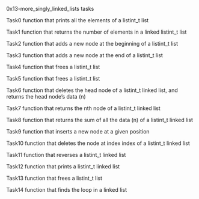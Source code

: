 0x13-more_singly_linked_lists tasks

Task0
function that prints all the elements of a listint_t list

Task1
function that returns the number of elements in a linked listint_t list

Task2
function that adds a new node at the beginning of a listint_t list

Task3
function that adds a new node at the end of a listint_t list

Task4
function that frees a listint_t list

Task5
function that frees a listint_t list

Task6
function that deletes the head node of a listint_t linked list,
and returns the head node’s data (n)

Task7
function that returns the nth node of a listint_t linked list

Task8
function that returns the sum of all the data (n) of a listint_t linked list

Task9
function that inserts a new node at a given position

Task10
function that deletes the node at index index of a listint_t linked list

Task11
function that reverses a listint_t linked list

Task12
function that prints a listint_t linked list

Task13
function that frees a listint_t list

Task14
function that finds the loop in a linked list
